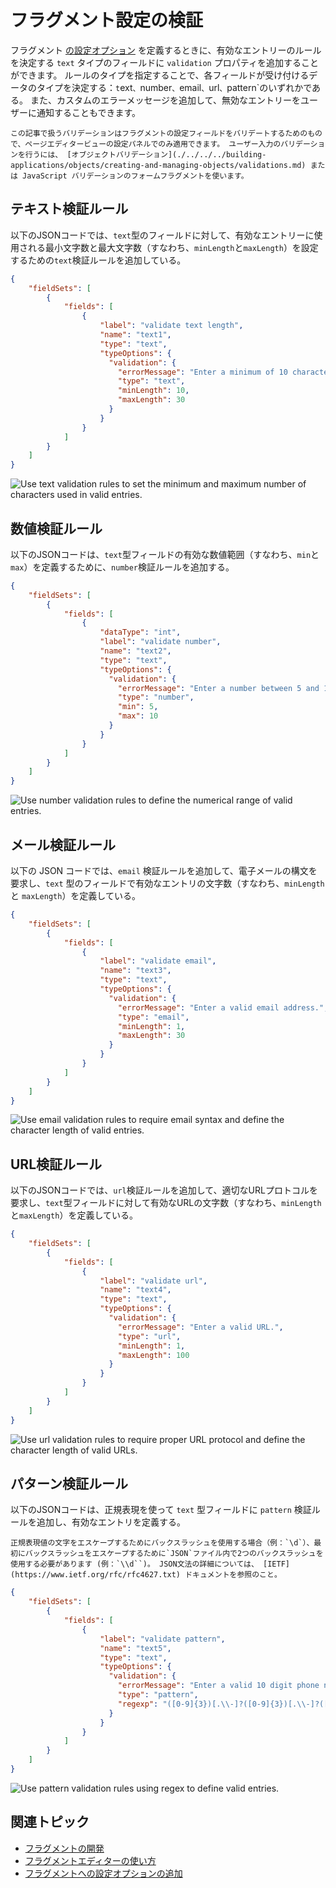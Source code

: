 # フラグメント設定の検証

フラグメント [の設定オプション](./adding-configuration-options-to-fragments.md) を定義するときに、有効なエントリーのルールを決定する `text` タイプのフィールドに `validation` プロパティを追加することができます。 ルールのタイプを指定することで、各フィールドが受け付けるデータのタイプを決定する：`t`ext`、`number`、`email`、`url`、`pattern`のいずれかである。 また、カスタムのエラーメッセージを追加して、無効なエントリーをユーザーに通知することもできます。

```{important}
この記事で扱うバリデーションはフラグメントの設定フィールドをバリデートするためのもので、ページエディタービューの設定パネルでのみ適用できます。 ユーザー入力のバリデーションを行うには、 [オブジェクトバリデーション](./../../../building-applications/objects/creating-and-managing-objects/validations.md) または JavaScript バリデーションのフォームフラグメントを使います。
```

## テキスト検証ルール

以下のJSONコードでは、`text`型のフィールドに対して、有効なエントリーに使用される最小文字数と最大文字数（すなわち、`minLength`と`maxLength`）を設定するための`text`検証ルールを追加している。

```json
{
    "fieldSets": [
        {
            "fields": [
                {
                    "label": "validate text length",
                    "name": "text1",
                    "type": "text",
                    "typeOptions": {
                      "validation": {
                        "errorMessage": "Enter a minimum of 10 characters. Entries cannot exceed 30 characters.",
                        "type": "text",
                        "minLength": 10,
                        "maxLength": 30
                      }
                    }
                }
            ]
        }
    ]
}
```

![Use text validation rules to set the minimum and maximum number of characters used in valid entries.](./adding-validation-rules/images/01.png)

## 数値検証ルール

以下のJSONコードは、`text`型フィールドの有効な数値範囲（すなわち、`min`と`max`）を定義するために、`number`検証ルールを追加する。

```json
{
    "fieldSets": [
        {
            "fields": [
                {
                    "dataType": "int",
                    "label": "validate number",
                    "name": "text2",
                    "type": "text",
                    "typeOptions": {
                      "validation": {
                        "errorMessage": "Enter a number between 5 and 10.",
                        "type": "number",
                        "min": 5,
                        "max": 10
                      }
                    }
                }
            ]
        }
    ]
}
```

![Use number validation rules to define the numerical range of valid entries.](./adding-validation-rules/images/02.png)

## メール検証ルール

以下の JSON コードでは、`email` 検証ルールを追加して、電子メールの構文を要求し、`text` 型のフィールドで有効なエントリの文字数（すなわち、`minLength` と `maxLength`）を定義している。

```json
{
    "fieldSets": [
        {
            "fields": [
                {
                    "label": "validate email",
                    "name": "text3",
                    "type": "text",
                    "typeOptions": {
                      "validation": {
                        "errorMessage": "Enter a valid email address.",
                        "type": "email",
                        "minLength": 1,
                        "maxLength": 30
                      }
                    }
                }
            ]
        }
    ]
}
```

![Use email validation rules to require email syntax and define the character length of valid entries.](./adding-validation-rules/images/03.png)

## URL検証ルール

以下のJSONコードでは、`url`検証ルールを追加して、適切なURLプロトコルを要求し、`text`型フィールドに対して有効なURLの文字数（すなわち、`minLength`と`maxLength`）を定義している。

```json
{
    "fieldSets": [
        {
            "fields": [
                {
                    "label": "validate url",
                    "name": "text4",
                    "type": "text",
                    "typeOptions": {
                      "validation": {
                        "errorMessage": "Enter a valid URL.",
                        "type": "url",
                        "minLength": 1,
                        "maxLength": 100
                      }
                    }
                }
            ]
        }
    ]
}
```

![Use url validation rules to require proper URL protocol and define the character length of valid URLs.](./adding-validation-rules/images/04.png)

## パターン検証ルール

以下のJSONコードは、正規表現を使って `text` 型フィールドに `pattern` 検証ルールを追加し、有効なエントリを定義する。

```{note}
正規表現値の文字をエスケープするためにバックスラッシュを使用する場合（例：`\d`）、最初にバックスラッシュをエスケープするために`JSON`ファイル内で2つのバックスラッシュを使用する必要があります (例：`\\d``)。 JSON文法の詳細については、 [IETF](https://www.ietf.org/rfc/rfc4627.txt) ドキュメントを参照のこと。
```

```json
{
    "fieldSets": [
        {
            "fields": [
                {
                    "label": "validate pattern",
                    "name": "text5",
                    "type": "text",
                    "typeOptions": {
                      "validation": {
                        "errorMessage": "Enter a valid 10 digit phone number.",
                        "type": "pattern",
                        "regexp": "([0-9]{3})[.\\-]?([0-9]{3})[.\\-]?([0-9]{4})"
                      }
                    }
                }
            ]
        }
    ]
}
```

![Use pattern validation rules using regex to define valid entries.](./adding-validation-rules/images/05.png)

## 関連トピック

* [フラグメントの開発](./developing-fragments-intro.md) 
* [フラグメントエディターの使い方](./using-the-fragments-editor.md) 
* [フラグメントへの設定オプションの追加](./adding-configuration-options-to-fragments.md) 
